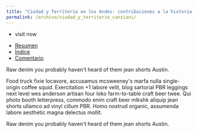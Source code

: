 ```yaml
---
title: "Ciudad y Territorio en los Andes: contribuciones a la historia del urbanismo prehispánico"
permalink: /archivo/ciudad_y_territorio_canziani/
---
```


<ul class="list-inline pull-right">
  <li><span>visit now</span><i class="fa fa-book"></i></li>
</ul>
  
<ul class="nav nav-tabs">
  <li class="active"><a href="#resumen" data-toggle="tab">Resumen</a></li>
  <li><a href="#indice" data-toggle="tab">Índice</a></li>
  <li><a href="#comentario" data-toggle="tab">Comentario</a></li>
</ul>
<div id="myTabContent" class="tab-content">
  <div class="tab-pane fade active in" id="resumen">
    <p>Raw denim you probably haven't heard of them jean shorts Austin.</p>
  </div>
  <div class="tab-pane fade" id="indice">
    <p>Food truck fixie locavore, accusamus mcsweeney's marfa nulla single-origin coffee squid. Exercitation +1 labore velit, blog sartorial PBR leggings next level wes anderson artisan four loko farm-to-table craft beer twee. Qui photo booth letterpress, commodo enim craft beer mlkshk aliquip jean shorts ullamco ad vinyl cillum PBR. Homo nostrud organic, assumenda labore aesthetic magna delectus mollit.</p>
  </div>
  <div class="tab-pane fade active in" id="comentario">
    <p>Raw denim you probably haven't heard of them jean shorts Austin. 
    </p>
  </div>
</div>
  
